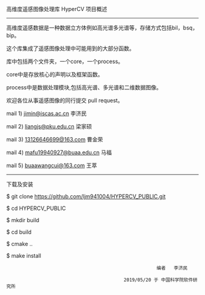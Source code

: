 
高维度遥感图像处理库 HyperCV 项目概述
____________________________________________

高维度遥感数据是一种数据立方体例如高光谱多光谱等，存储方式包括bil，bsq，bip。

这个库集成了遥感图像处理中可能用到的大部分函数。

库中包括两个文件夹，一个core，一个process。

core中是存放核心的声明以及框架函数。

process中是数据处理模块,包括高光谱、多光谱和二维数据图像。

欢迎各位从事遥感图像的同行提交 pull request。


mail 1) jimin@iscas.ac.cn  李济民

mail 2) liangjs@pku.edu.cn  梁家硕

mail 3) 13126646699@163.com 曹金荣

mail 4) mafu19940927@buaa.edu.cn 马福

mail 5) buaawangcui@163.com 王萃

 
 
___________________________________

下载及安装

$ git clone https://github.com/ljm941004/HYPERCV_PUBLIC.git

$ cd HYPERCV_PUBLIC

$ mkdir build

$ cd build

$ cmake ..

$ make install




                                                           编者   李济民

			                                   2019/05/20 于 中国科学院软件研究所
